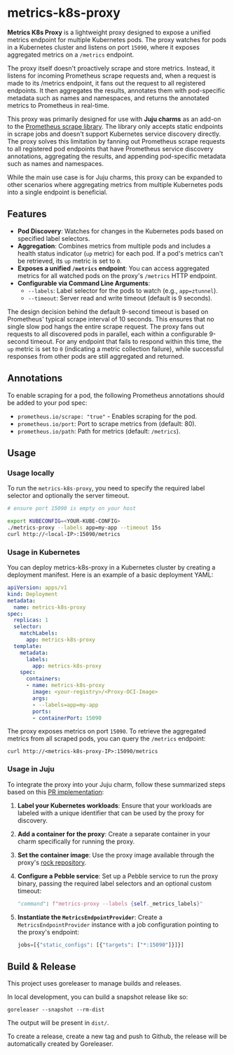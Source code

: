 # metrics-k8s-proxy

**Metrics K8s Proxy** is a lightweight proxy designed to expose a unified metrics endpoint for multiple Kubernetes pods. The proxy watches for pods in a Kubernetes cluster and listens on port `15090`, where it exposes aggregated metrics on a `/metrics` endpoint. 

The proxy itself doesn't proactively scrape and store metrics. Instead, it listens for incoming Prometheus scrape requests and, when a request is made to its /metrics endpoint, it fans out the request to all registered endpoints. It then aggregates the results, annotates them with pod-specific metadata such as names and namespaces, and returns the annotated metrics to Prometheus in real-time.

This proxy was primarily designed for use with **Juju charms** as an add-on to the [Prometheus scrape library](https://charmhub.io/prometheus-k8s/libraries/prometheus_scrape). The library only accepts static endpoints in scrape jobs and doesn't support Kubernetes service discovery directly. The proxy solves this limitation by fanning out Prometheus scrape requests to all registered pod endpoints that have Prometheus service discovery annotations, aggregating the results, and appending pod-specific metadata such as names and namespaces.

While the main use case is for Juju charms, this proxy can be expanded to other scenarios where aggregating metrics from multiple Kubernetes pods into a single endpoint is beneficial.


## Features

- **Pod Discovery**: Watches for changes in the Kubernetes pods based on specified label selectors.
- **Aggregation**: Combines metrics from multiple pods and includes a health status indicator (`up` metric) for each pod. If a pod's metrics can't be retrieved, its `up` metric is set to `0`.
- **Exposes a unified `/metrics` endpoint**: You can access aggregated metrics for all watched pods on the proxy's `/metrics` HTTP endpoint.
- **Configurable via Command Line Arguments**:
  - `--labels`: Label selector for the pods to watch (e.g., `app=ztunnel`).
  - `--timeout`: Server read and write timeout (default is 9 seconds).

The design decision behind the default 9-second timeout is based on Prometheus' typical scrape interval of 10 seconds. This ensures that no single slow pod hangs the entire scrape request. The proxy fans out requests to all discovered pods in parallel, each within a configurable 9-second timeout. For any endpoint that fails to respond within this time, the `up` metric is set to `0` (indicating a metric collection failure), while successful responses from other pods are still aggregated and returned.


## Annotations

To enable scraping for a pod, the following Prometheus annotations should be added to your pod spec:
- `prometheus.io/scrape: "true"` - Enables scraping for the pod.
- `prometheus.io/port`: Port to scrape metrics from (default: 80).
- `prometheus.io/path`: Path for metrics (default: `/metrics`).

## Usage 

### Usage locally

To run the `metrics-k8s-proxy`, you need to specify the required label selector and optionally the server timeout.

```bash
# ensure port 15090 is empty on your host

export KUBECONFIG=<YOUR-KUBE-CONFIG>
./metrics-proxy --labels app=my-app --timeout 15s
curl http://<local-IP>:15090/metrics
```

### Usage in Kubernetes
You can deploy metrics-k8s-proxy in a Kubernetes cluster by creating a deployment manifest. Here is an example of a basic deployment YAML:

```yaml
apiVersion: apps/v1
kind: Deployment
metadata:
  name: metrics-k8s-proxy
spec:
  replicas: 1
  selector:
    matchLabels:
      app: metrics-k8s-proxy
  template:
    metadata:
      labels:
        app: metrics-k8s-proxy
    spec:
      containers:
      - name: metrics-k8s-proxy
        image: <your-registry>/<Proxy-OCI-Image>
        args:
        - --labels=app=my-app
        ports:
        - containerPort: 15090
```

The proxy exposes metrics on port `15090`. To retrieve the aggregated metrics from all scraped pods, you can query the `/metrics` endpoint:

`curl http://<metrics-k8s-proxy-IP>:15090/metrics`


### Usage in Juju

To integrate the proxy into your Juju charm, follow these summarized steps based on this [PR implementation](https://github.com/canonical/istio-k8s-operator/pull/20):

1. **Label your Kubernetes workloads**: Ensure that your workloads are labeled with a unique identifier that can be used by the proxy for discovery.

2. **Add a container for the proxy**: Create a separate container in your charm specifically for running the proxy.

3. **Set the container image**: Use the proxy image available through the proxy's [rock repository](https://github.com/canonical/metrics-proxy-rock).

4. **Configure a Pebble service**: Set up a Pebble service to run the proxy binary, passing the required label selectors and an optional custom timeout:
   ```python
   "command": f"metrics-proxy --labels {self._metrics_labels}"
   ```

5. **Instantiate the `MetricsEndpointProvider`**: Create a `MetricsEndpointProvider` instance with a job configuration pointing to the proxy's endpoint:
    ```python
    jobs=[{"static_configs": [{"targets": ["*:15090"]}]}]
    ```

## Build & Release

This project uses goreleaser to manage builds and releases.

In local development, you can build a snapshot release like so:

```shell
goreleaser --snapshot --rm-dist
```

The output will be present in `dist/`.

To create a release, create a new tag and push to Github, the release will be automatically
created by Goreleaser.
